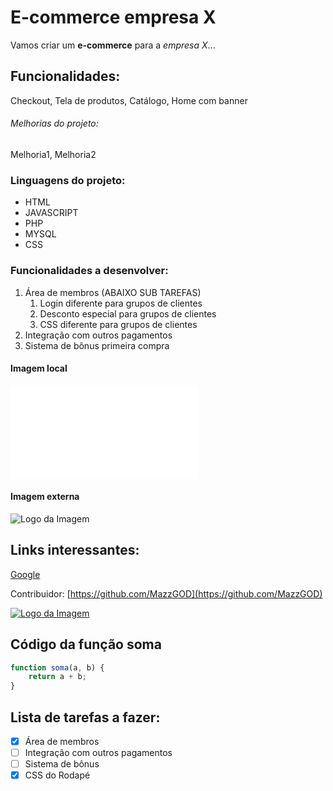 # E-commerce empresa X

Vamos criar um **e-commerce** para a *empresa X*...

## Funcionalidades:

Checkout, Tela de produtos, Catálogo, Home com banner

###### Melhorias do projeto:

Melhoria1, Melhoria2

### Linguagens do projeto:

* HTML
* JAVASCRIPT
* PHP
* MYSQL
* CSS

### Funcionalidades a desenvolver:

1. Área de membros (ABAIXO SUB TAREFAS)
    1. Login diferente para grupos de clientes
    2. Desconto especial para grupos de clientes
    3. CSS diferente para grupos de clientes
2. Integração com outros pagamentos
3. Sistema de bônus primeira compra

#### Imagem local
![Logo da Imagem2](pasta/imagem.ext)

#### Imagem externa
![Logo da Imagem](https://img.freepik.com/fotos-premium/a-imagem-do-cerebro-humano_99433-294.jpg?w=740)

## Links interessantes:

[Google](https://www.google.com.br)

Contribuidor: [https://github.com/MazzGOD](https://github.com/MazzGOD)

[![Logo da Imagem](https://blog.emania.com.br/wp-content/uploads/2016/02/direitos-autorais-e-de-imagem.jpg)](https://github.com/MazzGOD)

## Código da função soma

```javascript
function soma(a, b) {
    return a + b;
}
```

## Lista de tarefas a fazer:

- [X] Área de membros
- [ ] Integração com outros pagamentos
- [ ] Sistema de bônus
- [X] CSS do Rodapé